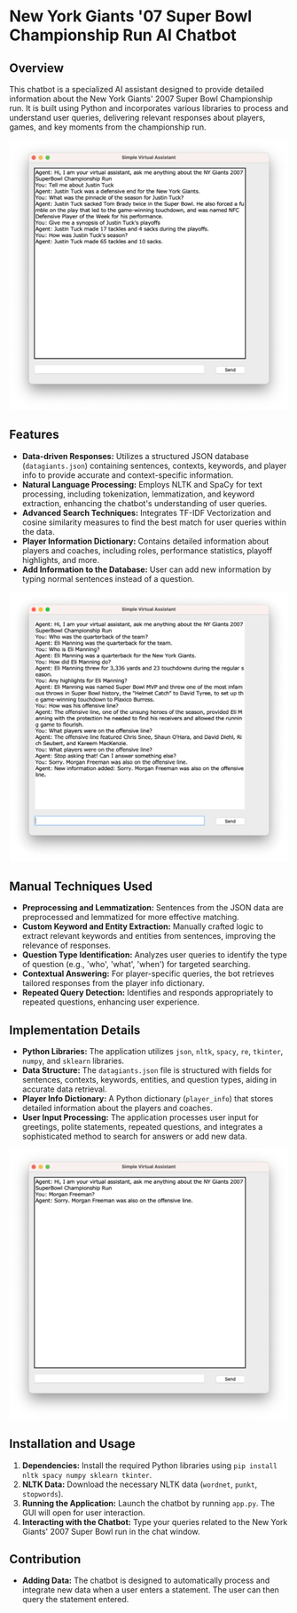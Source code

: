 # New York Giants '07 Super Bowl Championship Run AI Chatbot

## Overview
This chatbot is a specialized AI assistant designed to provide detailed information about the New York Giants' 2007 Super Bowl Championship run. It is built using Python and incorporates various libraries to process and understand user queries, delivering relevant responses about players, games, and key moments from the championship run.

![Screenshot of my app](/assets/chatbotexample1.png)

## Features
- **Data-driven Responses:** Utilizes a structured JSON database (`datagiants.json`) containing sentences, contexts, keywords, and player info to provide accurate and context-specific information.
- **Natural Language Processing:** Employs NLTK and SpaCy for text processing, including tokenization, lemmatization, and keyword extraction, enhancing the chatbot's understanding of user queries.
- **Advanced Search Techniques:** Integrates TF-IDF Vectorization and cosine similarity measures to find the best match for user queries within the data.
- **Player Information Dictionary:** Contains detailed information about players and coaches, including roles, performance statistics, playoff highlights, and more.
- **Add Information to the Database:** User can add new information by typing normal sentences instead of a question.

![Screenshot of my app](/assets/chatbotexample2.png)

## Manual Techniques Used
- **Preprocessing and Lemmatization:** Sentences from the JSON data are preprocessed and lemmatized for more effective matching.
- **Custom Keyword and Entity Extraction:** Manually crafted logic to extract relevant keywords and entities from sentences, improving the relevance of responses.
- **Question Type Identification:** Analyzes user queries to identify the type of question (e.g., 'who', 'what', 'when') for targeted searching.
- **Contextual Answering:** For player-specific queries, the bot retrieves tailored responses from the player info dictionary.
- **Repeated Query Detection:** Identifies and responds appropriately to repeated questions, enhancing user experience.

## Implementation Details
- **Python Libraries:** The application utilizes `json`, `nltk`, `spacy`, `re`, `tkinter`, `numpy`, and `sklearn` libraries.
- **Data Structure:** The `datagiants.json` file is structured with fields for sentences, contexts, keywords, entities, and question types, aiding in accurate data retrieval.
- **Player Info Dictionary:** A Python dictionary (`player_info`) that stores detailed information about the players and coaches.
- **User Input Processing:** The application processes user input for greetings, polite statements, repeated questions, and integrates a sophisticated method to search for answers or add new data.

![Screenshot of my app](/assets/chatbotexample3.png)

## Installation and Usage
1. **Dependencies:** Install the required Python libraries using `pip install nltk spacy numpy sklearn tkinter`.
2. **NLTK Data:** Download the necessary NLTK data (`wordnet`, `punkt`, `stopwords`).
3. **Running the Application:** Launch the chatbot by running `app.py`. The GUI will open for user interaction.
4. **Interacting with the Chatbot:** Type your queries related to the New York Giants' 2007 Super Bowl run in the chat window.

## Contribution
- **Adding Data:** The chatbot is designed to automatically process and integrate new data when a user enters a statement. The user can then query the statement entered.
